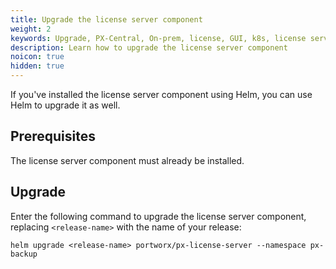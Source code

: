 ```yaml
---
title: Upgrade the license server component
weight: 2
keywords: Upgrade, PX-Central, On-prem, license, GUI, k8s, license server
description: Learn how to upgrade the license server component
noicon: true
hidden: true
---
```


If you've installed the license server component using Helm, you can use Helm to upgrade it as well.

## Prerequisites

The license server component must already be installed.

## Upgrade

Enter the following command to upgrade the license server component, replacing `<release-name>` with the name of your release:

```text
helm upgrade <release-name> portworx/px-license-server --namespace px-backup
```

